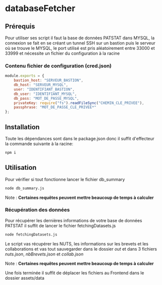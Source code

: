 # databaseFetcher

## Prérequis

Pour utiliser ses script il faut la base de données PATSTAT dans MYSQL,
la connexion se fait en se créant un tunnel SSH sur un bastion puis le serveur où se trouve le MYSQL,
le port utilisé est pris aléatoirement entre 33000 et 33999 et nécessite un fichier du configuration à la racine

### Contenu fichier de configuration (cred.json)

```javascript
module.exports = {
    bastion_host: "SERVEUR_BASTION",
    db_host: "SERVEUR_MYSQL",
    user: "IDENTIFIANT_BASTION",
    db_user: "IDENTIFIANT_MYSQL",
    db_pass: "MOT_DE_PASSE_MYSQL",
    privateKey: require("fs").readFileSync("CHEMIN_CLE_PRIVEE"),
    passphrase: "MOT_DE_PASSE_CLE_PRIVEE*"
};
```

## Installation

Toute les dépendances sont dans le package.json donc il suffit d'effecteur la commande suivante à la racine:

```bash
npm i
```

## Utilisation

Pour vérifier si tout fonctionne lancer le fichier db_summary

```bash
node db_summary.js
```

Note : **Certaines requêtes peuvent mettre beaucoup de temps à calculer**

### Récupération des données

Pour récupérer les dernières informations de votre base de données PATSTAT il suffit de lancer le fichier fetchingDatasets.js

```bash
node fetchingDatasets.js
```

Le script vas récupérer les NUTS, les informations sur les brevets et les collaborations et vas tout sauvegarder dans le dossier _out_ et dans 3 fichiers _nuts.json_, _nbBrevets.json_ et _collab.json_

Note : **Certaines requêtes peuvent mettre beaucoup de temps à calculer**

Une fois terminée il suffit de déplacer les fichiers au Frontend dans le dossier assets/data
